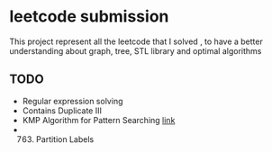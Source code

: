 
# leetcode submission 

This project represent all the leetcode that I solved , to have a better
understanding about graph, tree, STL library and optimal algorithms 


## TODO
* Regular expression solving
* Contains Duplicate III
* KMP Algorithm for Pattern Searching [link](https://www.geeksforgeeks.org/kmp-algorithm-for-pattern-searching/)
* 763. Partition Labels
